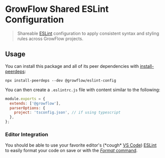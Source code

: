 # GrowFlow Shared ESLint Configuration

> Shareable [ESLint](https://eslint.org/) configuration to apply consistent syntax and styling rules across GrowFlow projects.

## Usage

You can install this package and all of its peer dependencies with [install-peerdeps](https://www.npmjs.com/package/install-peerdeps):

```
npx install-peerdeps --dev @growflow/eslint-config
```

You can then create a `.eslintrc.js` file with content similar to the following:

```js
module.exports = {
  extends: ['@growflow'],
  parserOptions: {
    project: 'tsconfig.json', // if using typescript
  },
};
```

### Editor Integration

You should be able to use your favorite editor's (\*cough\* [VS Code](https://code.visualstudio.com/)) [ESLint](https://marketplace.visualstudio.com/items?itemName=dbaeumer.vscode-eslint) to easily format your code on save or with the [_Format_ command](https://code.visualstudio.com/docs/editor/codebasics#_formatting).
